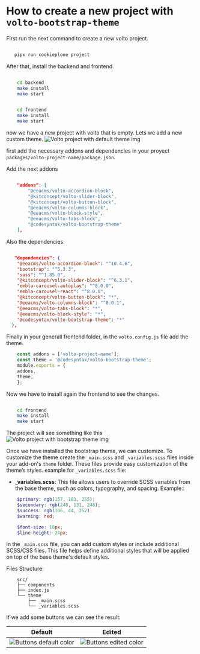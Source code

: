 # How to create a new project with `volto-bootstrap-theme`
First run the next command to create a new volto project. 

```bash

   pipx run cookieplone project

```


After that, install the backend and frontend.

```bash

    cd backend
    make install
    make start

```

```bash

    cd frontend
    make install
    make start

```


now we have a new project with volto that is empty. Lets we add a new custom theme.
![Volto project with default theme img](/_static/project_default_theme.png)

first add the necessary addons and dependencies
in your proyect  `packages/volto-project-name/package.json`.

Add the next addons
```json

    "addons": [
        "@eeacms/volto-accordion-block",
        "@kitconcept/volto-slider-block",
        "@kitconcept/volto-button-block",
        "@eeacms/volto-columns-block",
        "@eeacms/volto-block-style",
        "@eeacms/volto-tabs-block",
        "@codesyntax/volto-bootstrap-theme"
    ],
```


   Also the dependencies.

```json

   "dependencies": {
    "@eeacms/volto-accordion-block": "^10.4.6",
    "bootstrap": "^5.3.3",
    "sass": "^1.85.0",
    "@kitconcept/volto-slider-block": "^6.3.1",
    "embla-carousel-autoplay": "^8.0.0",
    "embla-carousel-react": "^8.0.0",
    "@kitconcept/volto-button-block": "*",
    "@eeacms/volto-columns-block": "^8.0.1",
    "@eeacms/volto-tabs-block": "*",
    "@eeacms/volto-block-style": "*",
    "@codesyntax/volto-bootstrap-theme": "*"
  },

```

  Finally in your generall frontend folder, in the `volto.config.js` file add the theme.



```js
    const addons = ['volto-project-name'];
    const theme = '@codesyntax/volto-bootstrap-theme';
    module.exports = {
    addons,
    theme,
    };

```

Now we have to install again the frontend to see the changes.
```bash

    cd frontend
    make install
    make start

```

The project will see something like this
![Volto project with bootstrap theme img](/_static/project_bootstrap_theme.png)


Once we have installed the bootstrap theme, we can customize. To customize the theme create the ``_main.scss`` and ``_variables.scss`` files inside your add-on's ``theme`` folder. These files provide easy customization of the theme’s styles.
example for `_variables.scss` file: 
- **_variables.scss**: This file allows users to override SCSS variables from the base theme, such as colors, typography, and spacing. Example::

```scss
    $primary: rgb(157, 183, 255);
    $secondary: rgb(248, 131, 248);
    $success: rgb(106, 44, 252);
    $warning: red;

    $font-size: 18px;
    $line-height: 24px;
```

In the `_main.scss` file, you can add custom styles or include additional SCSS/CSS files. This file helps define additional styles that will be applied on top of the base theme's default styles.


Files Structure:

```text
    src/
    ├── components
    ├── index.js
    └── theme
        ├── _main.scss
        └── _variables.scss
```

If we add some buttons we can see the result:

| Default | Edited |
|---------|--------|
| ![Buttons default color](/_static/buttons_default_color.png) | ![Buttons edited color](/_static/buttons_edited_color.png) |
